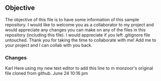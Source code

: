 ## Objective

The objective of this file is to have some information of this sample repository. I would like to welcome you as a collaborator to my project and would appreciate any changes you can make on any of the files in this repository (including this file). I would appreciate if you left .gitignore file untouched. Thank you for taking the time to collaborate with me! Add me to your project and I can collab with you back. 

### Changes

Karl Here using my new text editor to add this line to m monzoor's original file cloned from github.  June 24 10:16 pm
 